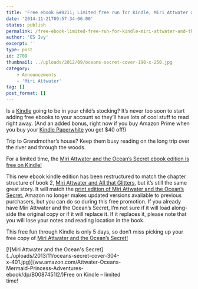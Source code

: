 ```yaml
---
title: 'Free ebook &#8211; Limited free run for Kindle, Miri Attwater and the Ocean&#8217;s Secret'
date: '2014-11-21T09:57:34-06:00'
status: publish
permalink: /free-ebook-limited-free-run-for-kindle-miri-attwater-and-the-oceans-secret
author: 'ES Ivy'
excerpt: ''
type: post
id: 2709
thumbnail: ../uploads/2012/09/oceans-secret-cover-190-x-250.jpg
category:
    - Announcements
    - 'Miri Attwater'
tag: []
post_format: []
---
```

Is a [Kindle](http://www.amazon.com/gp/product/B00JG8GOWU/ref=as_li_qf_sp_asin_il_tl?ie=UTF8&camp=1789&creative=9325&creativeASIN=B00JG8GOWU&linkCode=as2&tag=esiv-20&linkId=SHDFIPMXY34TYF5M) going to be in your child’s stocking? It’s never too soon to start adding free ebooks to your account so they’ll have lots of cool stuff to read right away. (And an added bonus, right now if you buy Amazon Prime when you buy your [Kindle Paperwhite](http://www.amazon.com/gp/product/B00JG8GOWU/ref=as_li_qf_sp_asin_il_tl?ie=UTF8&camp=1789&creative=9325&creativeASIN=B00JG8GOWU&linkCode=as2&tag=esiv-20&linkId=SHDFIPMXY34TYF5M) you get $40 off!)

Trip to Grandmother’s house? Keep them busy reading on the long trip over the river and through the woods.

For a limited time, the [Miri Attwater and the Ocean’s Secret ebook edition is free on Kindle!](ww.amazon.com/Attwater-Oceans-Mermaid-Princess-Adventures-ebook/dp/B0087451I2/)

This new ebook kindle edition has been restructured to match the chapter structure of book 2, [Miri Attwater and All that Glitters](http://www.amazon.com/gp/product/B00HKK1GYC/ref=as_li_qf_sp_asin_il_tl?ie=UTF8&camp=1789&creative=9325&creativeASIN=B00HKK1GYC&linkCode=as2&tag=esiv-20&linkId=IPUBIKELQHYWTLD7), but it’s still the same great story. It will match the [print edition of Miri Attwater and the Ocean’s Secret.](http://192.168.1.34:4945/the-paperbacks-are-coming/) Amazon no longer makes updated versions available to previous purchasers, but you can do so during this free promotion. If you already have Miri Attwater and the Ocean’s Secret, I’m not sure if it will load along-side the original copy or if it will replace it. If it replaces it, please note that you will lose your notes and reading location in the book.

This free fun through Kindle is only 5 days, so don’t miss picking up your free copy of [Miri Attwater and the Ocean’s Secret!](ww.amazon.com/Attwater-Oceans-Mermaid-Princess-Adventures-ebook/dp/B0087451I2/)

<div class="wp-caption aligncenter" id="attachment_1223" style="width: 314px">[![Miri Attwater and the Ocean's Secret](../uploads/2013/11/oceans-secret-cover-304-x-401.jpg)](ww.amazon.com/Attwater-Oceans-Mermaid-Princess-Adventures-ebook/dp/B0087451I2/)Free on Kindle – limited time!

</div>